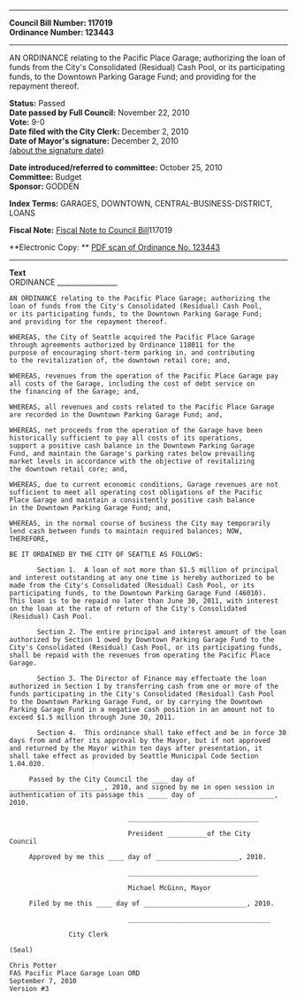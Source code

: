 * * * * *  
  
**Council Bill Number: [](#h0)[](#h2)117019**   
**Ordinance Number: 123443**  
  
* * * * *  
  
AN ORDINANCE relating to the Pacific Place Garage; authorizing the loan of funds from the City's Consolidated (Residual) Cash Pool, or its participating funds, to the Downtown Parking Garage Fund; and providing for the repayment thereof.  
  
**Status:** Passed   
**Date passed by Full Council:** November 22, 2010   
**Vote:** 9-0   
**Date filed with the City Clerk:** December 2, 2010   
**Date of Mayor's signature:** December 2, 2010   
[(about the signature date)](/~public/approvaldate.htm)   
  
  
**Date introduced/referred to committee:** October 25, 2010   
**Committee:** Budget   
**Sponsor:** GODDEN   
  
**Index Terms:** GARAGES, DOWNTOWN, CENTRAL-BUSINESS-DISTRICT, LOANS  
  
**Fiscal Note:** [Fiscal Note to Council Bill](http://clerk.seattle.gov/~public/fnote/117019.htm)[](#h1)[](#h3)117019  
  
**Electronic Copy: ** [PDF scan of Ordinance No. 123443](/~archives/Ordinances/Ord_123443.pdf)  
  
* * * * *  
  
**Text**  
    ORDINANCE _________________  
  
    AN ORDINANCE relating to the Pacific Place Garage; authorizing the  
    loan of funds from the City's Consolidated (Residual) Cash Pool,  
    or its participating funds, to the Downtown Parking Garage Fund;  
    and providing for the repayment thereof.  
  
    WHEREAS, the City of Seattle acquired the Pacific Place Garage  
    through agreements authorized by Ordinance 118011 for the  
    purpose of encouraging short-term parking in, and contributing  
    to the revitalization of, the downtown retail core; and,  
  
    WHEREAS, revenues from the operation of the Pacific Place Garage pay  
    all costs of the Garage, including the cost of debt service on  
    the financing of the Garage; and,  
  
    WHEREAS, all revenues and costs related to the Pacific Place Garage  
    are recorded in the Downtown Parking Garage Fund; and,  
  
    WHEREAS, net proceeds from the operation of the Garage have been  
    historically sufficient to pay all costs of its operations,  
    support a positive cash balance in the Downtown Parking Garage  
    Fund, and maintain the Garage's parking rates below prevailing  
    market levels in accordance with the objective of revitalizing  
    the downtown retail core; and,  
  
    WHEREAS, due to current economic conditions, Garage revenues are not  
    sufficient to meet all operating cost obligations of the Pacific  
    Place Garage and maintain a consistently positive cash balance  
    in the Downtown Parking Garage Fund; and,  
  
    WHEREAS, in the normal course of business the City may temporarily  
    lend cash between funds to maintain required balances; NOW,  
    THEREFORE,  
  
    BE IT ORDAINED BY THE CITY OF SEATTLE AS FOLLOWS:  
  
           Section 1.  A loan of not more than $1.5 million of principal  
    and interest outstanding at any one time is hereby authorized to be  
    made from the City's Consolidated (Residual) Cash Pool, or its  
    participating funds, to the Downtown Parking Garage Fund (46010).  
    This loan is to be repaid no later than June 30, 2011, with interest  
    on the loan at the rate of return of the City's Consolidated  
    (Residual) Cash Pool.  
  
           Section 2. The entire principal and interest amount of the loan  
    authorized by Section 1 owed by Downtown Parking Garage Fund to the  
    City's Consolidated (Residual) Cash Pool, or its participating funds,  
    shall be repaid with the revenues from operating the Pacific Place  
    Garage.  
  
           Section 3. The Director of Finance may effectuate the loan  
    authorized in Section 1 by transferring cash from one or more of the  
    funds participating in the City's Consolidated (Residual) Cash Pool  
    to the Downtown Parking Garage Fund, or by carrying the Downtown  
    Parking Garage Fund in a negative cash position in an amount not to  
    exceed $1.5 million through June 30, 2011.  
  
           Section 4.  This ordinance shall take effect and be in force 30  
    days from and after its approval by the Mayor, but if not approved  
    and returned by the Mayor within ten days after presentation, it  
    shall take effect as provided by Seattle Municipal Code Section  
    1.04.020.  
  
         Passed by the City Council the ____ day of  
    ________________________, 2010, and signed by me in open session in  
    authentication of its passage this _____ day of ___________________,  
    2010.  
  
                                  _________________________________  
  
                                  President __________of the City  
    Council  
  
         Approved by me this ____ day of _____________________, 2010.  
  
                                  _________________________________  
  
                                  Michael McGinn, Mayor  
  
         Filed by me this ____ day of __________________________, 2010.  
  
                                  ____________________________________  
  
                   City Clerk  
  
    (Seal)  
  
    Chris Potter  
    FAS Pacific Place Garage Loan ORD  
    September 7, 2010  
    Version #3  
